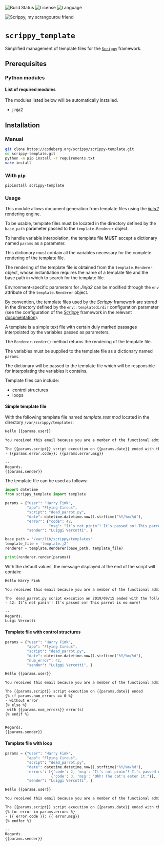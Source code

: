 
![Build Status](https://drone.mcos.nc/api/badges/scrippy/scrippy-template/status.svg) ![License](https://img.shields.io/static/v1?label=license&color=orange&message=MIT) ![Language](https://img.shields.io/static/v1?label=language&color=informational&message=Python)


![Scrippy, my scrangourou friend](./scrippy-template.png "Scrippy, my scrangourou friend")

# `scrippy_template`

Simplified management of template files for the [`Scrippy`](https://codeberg.org/scrippy) framework.

## Prerequisites

### Python modules

#### List of required modules

The modules listed below will be automatically installed.

- jinja2

## Installation

### Manual

```bash
git clone https://codeberg.org/scrippy/scrippy-template.git
cd scrippy-template.git
python -m pip install -r requirements.txt
make install
```

### With `pip`

```bash
pipinstall scrippy-template
```

### Usage

This module allows document generation from template files using the *[jinja2](http://jinja.pocoo.org/)* rendering engine.

To be usable, template files must be located in the directory defined by the `base_path` parameter passed to the `template.Renderer` object.

To handle variable interpolation, the template file **MUST** accept a dictionary named `params` as a parameter.

This dictionary must contain all the variables necessary for the complete rendering of the template file.

The rendering of the template file is obtained from the `template.Renderer` object, whose instantiation requires the name of a template file and the base path in which to search for the template file.

Environment-specific parameters for _Jinja2_ can be modified through the `env` attribute of the `template.Renderer` object.

By convention, the template files used by the _Scrippy_ framework are stored in the directory defined by the `env::templatedirdir` configuration parameter (see the configuration of the [_Scrippy_](https://codeberg.org/scrippy) framework in the relevant [documentation](https://codeberg.org/scrippy/scrippy-core)).

A template is a simple text file with certain duly marked passages interpolated by the variables passed as parameters.

The `Renderer.render()` method returns the rendering of the template file.

The variables must be supplied to the template file as a dictionary named `params`.

The dictionary will be passed to the template file which will be responsible for interpolating the variables it contains.

Template files can include:
- control structures
- loops

#### Simple template file

With the following template file named *template_test.mod* located in the directory `/var/scrippy/templates`:

```txt
Hello {{params.user}}

You received this email because you are a member of the functional administrators of {{params.app}}.

The {{params.script}} script execution on {{params.date}} ended with the following error code:
- {{params.error.code}}: {{params.error.msg}}

--
Regards.
{{params.sender}}
```

The template file can be used as follows:

```python
import datetime
from scrippy_template import template

params = {"user": "Harry Fink",
          "app": "Flying Circus",
          "script": "dead_parrot.py",
          "date": datetime.datetime.now().strftime("%Y/%m/%d"),
          "error": {"code": 42,
                    "msg": "It’s not pinin’! It’s passed on! This parrot is no more!"},
          "sender": "Luiggi Vercotti", }

base_path = '/var/lib/scrippy/templates'
template_file = 'template.j2'
renderer = template.Renderer(base_path, template_file)

print(renderer.render(params))

```

With the default values, the message displayed at the end of the script will contain:

```txt
Hello Harry Fink

You received this email because you are a member of the functional administrators of Flying Circus.

The  dead_parrot.py script execution on 2019/09/15 ended with the following error code:
- 42: It’s not pinin’! It’s passed on! This parrot is no more!

--
Regards.
Luigi Vercotti
```

#### Template file with control structures

```python
params = {"user": "Harry Fink",
          "app": "Flying Circus",
          "script": "dead_parrot.py",
          "date": datetime.datetime.now().strftime("%Y/%m/%d"),
          "num_error": 42,
          "sender": "Luiggi Vercotti", }
```

```txt
Hello {{params.user}}

You received this email because you are a member of the functional administrators of {{params.app}}.

The {{params.script}} script execution on {{params.date}} ended
{% if params.num_errors == 0 %}
- without error
{% else %}
 with {{params.num_errors}} error(s)
{% endif %}

--
Regards.
{{params.sender}}
```

#### Template file with loop

```python
params = {"user": "Harry Fink",
          "app": "Flying Circus",
          "script": "dead_parrot.py",
          "date": datetime.datetime.now().strftime("%Y/%m/%d"),
          'errors': [{'code': 2, 'msg': "It's not pinin’! It's passed on! This parrot is no more!"},
                     {'code': 3, 'msg': "Ohh! The cat's eaten it."}],
          "sender": "Luiggi Vercotti", }
```


```txt
Hello {{params.user}}

You received this email because you are a member of the functional administrators of {{params.app}}.

The {{params.script}} script execution on {{params.date}} ended with the following errors:
{% for error in params.errors %}
- {{ error.code }}: {{ error.msg}}
{% endfor %}

--
Regards.
{{params.sender}}
```
